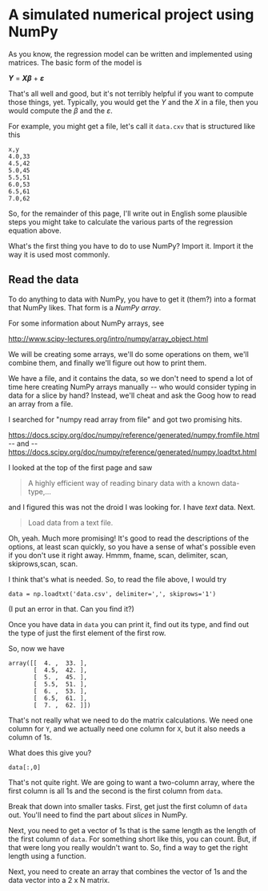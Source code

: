 # A simulated numerical project using NumPy

As you know, the regression model can be written and implemented
using matrices.  The basic form of the model is

***Y*** = ***X&beta;*** + ***&epsilon;***

That's all well and good, but it's not terribly helpful if
you want to compute those things, yet.  Typically, you would
get the _*Y*_ and the _*X*_ in a file, then you would compute
the _&beta;_ and the _&epsilon;_.

For example, you might get a file, let's call it `data.cxv` that
is structured like this

```
x,y
4.0,33
4.5,42
5.0,45
5.5,51
6.0,53
6.5,61
7.0,62
```

So, for the remainder of this page, I'll write out in English
some plausible steps you might take to calculate the various parts
of the regression equation above.

What's the first thing you have to do to use NumPy?  Import it.
Import it the way it is used most commonly.

## Read the data

To do anything to data with NumPy, you have to get it (them?) into
a format that NumPy likes.  That form is a _NumPy array_.

For some information about NumPy arrays, see

http://www.scipy-lectures.org/intro/numpy/array_object.html

We will be creating some arrays, we'll do some operations on
them, we'll combine them, and finally we'll figure out how to
print them.

We have a file, and it contains the data, so we don't need to
spend a lot of time here creating NumPy arrays manually -- who
would consider typing in data for a slice by hand?  Instead, 
we'll cheat and ask the Goog how to read an array from a file.

I searched for "numpy read array from file" and got two promising
hits.

https://docs.scipy.org/doc/numpy/reference/generated/numpy.fromfile.html
-- and --
https://docs.scipy.org/doc/numpy/reference/generated/numpy.loadtxt.html

I looked at the top of the first page and saw

> A highly efficient way of reading binary data with a known data-type,...

and I figured this was not the droid I was looking for.  I have _text_ data.
Next.

> Load data from a text file.

Oh, yeah.  Much more promising!  It's good to read the descriptions of the
options, at least scan quickly, so you have a sense of what's possible even
if you don't use it right away.  Hmmm, fname, scan, delimiter, scan, skiprows,scan,
scan.

I think that's what is needed.  So, to read the file above, I would try

```
data = np.loadtxt('data.csv', delimiter=',', skiprows='1')
```

(I put an error in that.  Can you find it?)

Once you have data in `data` you can print it, find out its type, and 
find out the type of just the first element of the first row.

So, now we have

```
array([[  4. ,  33. ],
       [  4.5,  42. ],
       [  5. ,  45. ],
       [  5.5,  51. ],
       [  6. ,  53. ],
       [  6.5,  61. ],
       [  7. ,  62. ]])
```
That's not really what we need to do the matrix calculations.  We
need one column for `Y`, and we actually need one column for `X`,
but it also needs a column of 1s.

What does this give you?

```
data[:,0]
```

That's not quite right.  We are going to want a two-column array,
where the first column is all 1s and the second is the first column
from `data`.

Break that down into smaller tasks.  First, get just the first column
of `data` out.  You'll need to find the part about _slices_ in NumPy.

Next, you need to get a vector of 1s that is the same length as the
length of the first column of `data`.  For something short like this,
you can count.  But, if that were long you really wouldn't want to.
So, find a way to get the right length using a function.

Next, you need to create an array that combines the vector of 1s and
the data vector into a 2 x N matrix.


